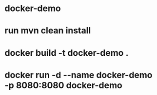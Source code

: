 # docker-demo

# run mvn clean install

# docker build -t docker-demo .

# docker run -d --name docker-demo -p 8080:8080 docker-demo

